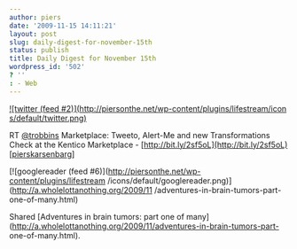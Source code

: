```yaml
---
author: piers
date: '2009-11-15 14:11:21'
layout: post
slug: daily-digest-for-november-15th
status: publish
title: Daily Digest for November 15th
wordpress_id: '502'
? ''
: - Web
---
```


[![twitter (feed #2)](http://piersonthe.net/wp-content/plugins/lifestream/icon
s/default/twitter.png)](http://twitter.com/pierskarsenbarg/statuses/5716767728
)

RT [@trobbins](http://www.twitter.com/trobbins) Marketplace: Tweeto, Alert-Me
and new Transformations Check at the Kentico Marketplace -
[http://bit.ly/2sf5oL](http://bit.ly/2sf5oL)
[[pierskarsenbarg](http://twitter.com/pierskarsenbarg/statuses/5716767728)]

[![googlereader (feed #6)](http://piersonthe.net/wp-content/plugins/lifestream
/icons/default/googlereader.png)](http://a.wholelottanothing.org/2009/11
/adventures-in-brain-tumors-part-one-of-many.html)

Shared [Adventures in brain tumors: part one of
many](http://a.wholelottanothing.org/2009/11/adventures-in-brain-tumors-part-
one-of-many.html).

